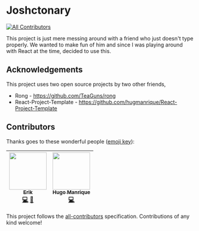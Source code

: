# Joshctonary
[![All Contributors](https://img.shields.io/badge/all_contributors-2-orange.svg?style=flat-square)](#contributors)

This project is just mere messing around with a friend who just doesn't type properly. We wanted to make fun of him and since I was playing around with React at the time, decided to use this.

## Acknowledgements

This project uses two open source projects by two other friends,
* Rong - https://github.com/TeaGuns/rong
* React-Project-Template - https://github.com/hugmanrique/React-Project-Template
## Contributors

Thanks goes to these wonderful people ([emoji key](https://github.com/kentcdodds/all-contributors#emoji-key)):

<!-- ALL-CONTRIBUTORS-LIST:START - Do not remove or modify this section -->
<!-- prettier-ignore -->
| [<img src="https://avatars3.githubusercontent.com/u/5695356?v=4" width="100px;"/><br /><sub><b>Erik</b></sub>](https://github.com/exception)<br />[💻](https://github.com/exception/joshctonary/commits?author=exception "Code") [🎨](#design-exception "Design") | [<img src="https://avatars0.githubusercontent.com/u/6255580?v=4" width="100px;"/><br /><sub><b>Hugo Manrique</b></sub>](https://hugmanrique.me)<br />[💻](https://github.com/exception/joshctonary/commits?author=hugmanrique "Code") |
| :---: | :---: |
<!-- ALL-CONTRIBUTORS-LIST:END -->

This project follows the [all-contributors](https://github.com/kentcdodds/all-contributors) specification. Contributions of any kind welcome!